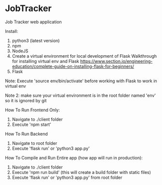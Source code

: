 # JobTracker
Job Tracker web application

Install:
1. python3 (latest version)
2. npm
3. NodeJS
4. Create a virtual environment for local development of Flask
Walkthrough for installing virtual env and Flask https://www.section.io/engineering-education/complete-guide-on-installing-flask-for-beginners/
5. Flask

Note: Execute 'source env/bin/activate' before working with Flask to work in virtual env

Note 2: make sure your virtual environment is in the root folder named 'env' so it is ignored by git

How To Run Frontend Only:
1. Navigate to ./client folder
2. Execute 'npm start'

How To Run Backend
1. Navigate to root folder
2. Execute 'flask run' or 'python3 app.py'


How To Compile and Run Entire app (how app will run in production):
1. Navigate to ./client folder
2. Execute 'npm run build' (this will create a build folder with static files)
3. Execute 'flask run' or 'python3 app.py' from root folder
